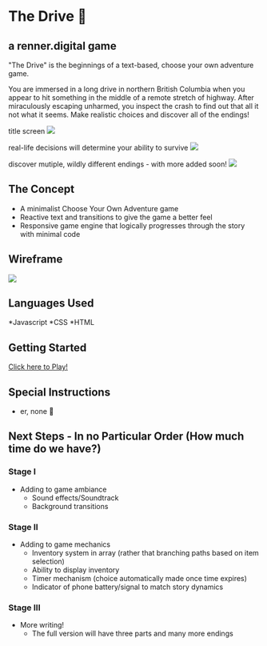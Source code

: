 # The Drive :car:

## a renner.digital game

"The Drive" is the beginnings of a text-based, choose your own adventure game. 

You are immersed in a long drive in northern British Columbia when you appear to hit something in the middle of a remote stretch of highway. After miraculously escaping unharmed, you inspect the crash to find out that all it not what it seems. Make realistic choices and discover all of the endings!

title screen
<img src="https://i.imgur.com/s7aXowO.png">

real-life decisions will determine your ability to survive
<img src="https://i.imgur.com/oqbMPb6.png">

discover mutiple, wildly different endings - with more added soon!
<img src="https://i.imgur.com/WIqtyVJ.png">

## The Concept
* A minimalist Choose Your Own Adventure game
* Reactive text and transitions to give the game a better feel
* Responsive game engine that logically progresses through the story with minimal code

## Wireframe
<img src="https://i.imgur.com/EY3cjxQ.png">

## Languages Used
*Javascript
*CSS
*HTML

## Getting Started
[Click here to Play!](https://rennerdigital.github.io/The-Drive/)

## Special Instructions
* er, none :shrug:

## Next Steps - In no Particular Order (How much time do we have?)

### Stage I
* Adding to game ambiance
    * Sound effects/Soundtrack
    * Background transitions

### Stage II
* Adding to game mechanics
    * Inventory system in array (rather that branching paths based on item selection)
    * Ability to display inventory
    * Timer mechanism (choice automatically made once time expires)
    * Indicator of phone battery/signal to match story dynamics

### Stage III
* More writing!
    * The full version will have three parts and many more endings
